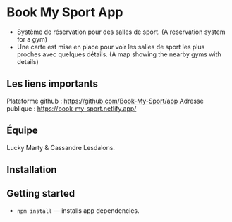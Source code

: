 # Book My Sport App
- Système de réservation pour des salles de sport. (A reservation system for a gym)
- Une carte est mise en place pour voir les salles de sport les plus proches avec quelques détails. (A map showing the nearby gyms with details)

## Les liens importants
Plateforme github : https://github.com/Book-My-Sport/app
Adresse publique : https://book-my-sport.netlify.app/

## Équipe
Lucky Marty & Cassandre Lesdalons.

## Installation


## Getting started
- `npm install` — installs app dependencies.
